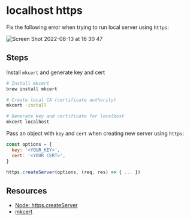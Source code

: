 # localhost https

Fix the following error when trying to run local server using `https`:

![Screen Shot 2022-08-13 at 16 30 47](https://user-images.githubusercontent.com/58401630/184499257-d876a86f-b91c-40bb-bfcb-f6fa0b248a4d.png)

## Steps

Install `mkcert` and generate key and cert

```bash
# Install mkcert
brew install mkcert

# Create local CA (certificate authority)
mkcert -install

# Generate key and certificate for localhost
mkcert localhost
```

Pass an object with `key` and `cert` when creating new server using `https`:

```js
const options = {
  key: '<YOUR_KEY>',
  cert: '<YOUR_CERT>',
}

https.createServer(options, (req, res) => { ... })
```

## Resources

- [Node: https.createServer](https://nodejs.org/api/https.html#https_https_createserver_options_requestlistener)
- [mkcert](https://github.com/FiloSottile/mkcert)
